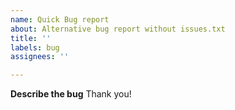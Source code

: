 ```yaml
---
name: Quick Bug report
about: Alternative bug report without issues.txt
title: ''
labels: bug
assignees: ''

---
```


**Describe the bug** Thank you!
